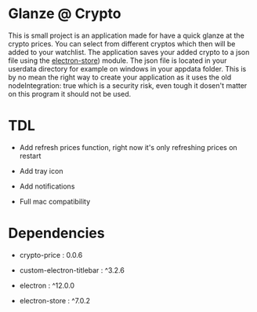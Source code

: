 # Glanze @ Crypto

This is small project is an application made for have a quick glanze at the crypto prices. You can select from different cryptos which then will be added to your watchlist. The application saves your added crypto to a json file using the [electron-store](https://github.com/sindresorhus/electron-store)) module. The json file is located in your userdata directory for example on windows in your appdata folder. This is by no mean the right way to create your application as it uses the old nodeIntegration: true which is a security risk, even tough it dosen't matter on this program it should not be used.

# TDL

- Add refresh prices function, right now it's only refreshing prices on restart

- Add tray icon

- Add notifications

- Full mac compatibility

# Dependencies

- crypto-price : 0.0.6

- custom-electron-titlebar : ^3.2.6

- electron : ^12.0.0

- electron-store : ^7.0.2
